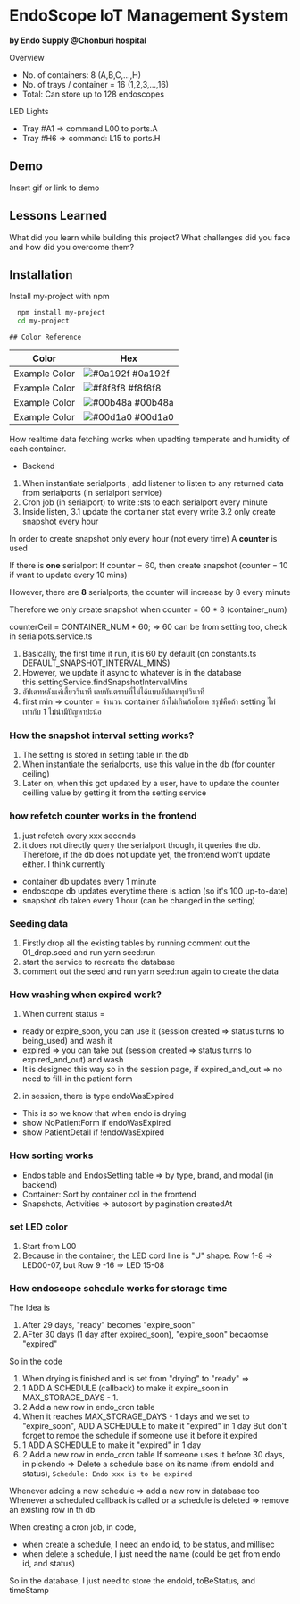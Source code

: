 # EndoScope IoT Management System

**by Endo Supply @Chonburi hospital**

Overview

- No. of containers: 8 (A,B,C,...,H)
- No. of trays / container = 16 (1,2,3,...,16)
- Total: Can store up to 128 endoscopes

LED Lights

- Tray #A1 => command L00 to ports.A
- Tray #H6 => command: L15 to ports.H

## Demo

Insert gif or link to demo

## Lessons Learned

What did you learn while building this project? What challenges did you face and how did you overcome them?

## Installation

Install my-project with npm

```bash
  npm install my-project
  cd my-project
```

    ## Color Reference

| Color         | Hex                                                              |
| ------------- | ---------------------------------------------------------------- |
| Example Color | ![#0a192f](https://via.placeholder.com/10/0a192f?text=+) #0a192f |
| Example Color | ![#f8f8f8](https://via.placeholder.com/10/f8f8f8?text=+) #f8f8f8 |
| Example Color | ![#00b48a](https://via.placeholder.com/10/00b48a?text=+) #00b48a |
| Example Color | ![#00d1a0](https://via.placeholder.com/10/00b48a?text=+) #00d1a0 |

How realtime data fetching works when upadting temperate and humidity of each container.

- Backend

1. When instantiate serialports , add listener to listen to any returned data from serialports (in serialport service)
2. Cron job (in serialport) to write :sts to each serialport every minute
3. Inside listen,
   3.1 update the container stat every write
   3.2 only create snapshot every hour

In order to create snapshot only every hour (not every time)
A **counter** is used

If there is **one** serialport
If counter = 60, then create snapshot (counter = 10 if want to update every 10 mins)

However, there are **8** serialports, the counter will increase by 8 every minute

Therefore we only create snapshot when counter = 60 \* 8 (container_num)

counterCeil = CONTAINER_NUM \* 60; => 60 can be from setting too, check in serialpots.service.ts

1. Basically, the first time it run, it is 60 by default (on constants.ts DEFAULT_SNAPSHOT_INTERVAL_MINS)
2. However, we update it async to whatever is in the database this.settingService.findSnapshotIntervalMins
3. อัปเดทหลังแค่เสี้ยววินาที เลยทันตราบที่ไม่ได้แบบอัปเดททุปวินาที
4. first min => counter = จำนวน container ถ้าไม่เกินก้อโอเค สรุปคือถ้า setting ไท่เท่ากับ 1 ไม่น่ามีปัญหาปะน้อ

### How the snapshot interval setting works?

1. The setting is stored in setting table in the db
2. When instantiate the serialports, use this value in the db (for counter ceiling)
3. Later on, when this got updated by a user, have to update the counter ceilling value by getting it from the setting service

### how refetch counter works in the frontend

1. just refetch every xxx seconds
2. it does not directly query the serialport though, it queries the db. Therefore, if the db does not update yet, the frontend won't update either. I think currently

- container db updates every 1 minute
- endoscope db updates everytime there is action (so it's 100 up-to-date)
- snapshot db taken every 1 hour (can be changed in the setting)

### Seeding data

1. Firstly drop all the existing tables by running comment out the 01_drop.seed and run yarn seed:run
2. start the service to recreate the database
3. comment out the seed and run yarn seed:run again to create the data

### How washing when expired work?

1. When current status =

- ready or expire_soon, you can use it (session created => status turns to being_used) and wash it
- expired => you can take out (session created => status turns to expired_and_out) and wash
- It is designed this way so in the session page, if expired_and_out => no need to fill-in the patient form

2. in session, there is type endoWasExpired

- This is so we know that when endo is drying
- show NoPatientForm if endoWasExpired
- show PatientDetail if !endoWasExpired

### How sorting works

- Endos table and EndosSetting table => by type, brand, and modal (in backend)
- Container: Sort by container col in the frontend
- Snapshots, Activities => autosort by pagination createdAt

### set LED color

1. Start from L00
2. Because in the container, the LED cord line is "U" shape. Row 1-8 => LED00-07, but Row 9 -16 => LED 15-08

### How endoscope schedule works for storage time

The Idea is

1. After 29 days, "ready" becomes "expire_soon"
2. AFter 30 days (1 day after expired_soon), "expire_soon" becaomse "expired"

So in the code

1. When drying is finished and is set from "drying" to "ready" =>
1. 1 ADD A SCHEDULE (callback) to make it expire_soon in MAX_STORAGE_DAYS - 1.
1. 2 Add a new row in endo_cron table
1. When it reaches MAX_STORAGE_DAYS - 1 days and we set to "expire_soon", ADD A SCHEDULE to make it "expired" in 1 day
   But don't forget to remoe the schedule if someone use it before it expired
1. 1 ADD A SCHEDULE to make it "expired" in 1 day
1. 2 Add a new row in endo_cron table
   If someone uses it before 30 days, in pickendo => Delete a schedule base on its name (from endoId and status), `Schedule: Endo xxx is to be expired`

Whenever adding a new schedule => add a new row in database too
Whenever a scheduled callback is called or a schedule is deleted => remove an existing row in th db

When creating a cron job, in code,

- when create a schedule, I need an endo id, to be status, and millisec
- when delete a schedule, I just need the name (could be get from endo id, and status)

So in the database, I just need to store the endoId, toBeStatus, and timeStamp
